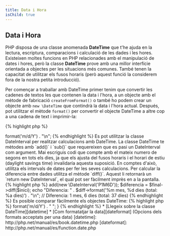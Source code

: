 ```yaml
---
title: Data i Hora
isChild: true
---
```


## Data i Hora

PHP disposa de una classe anomenada **DateTime** que t'he ajuda en la lectura, escriptura, comparacions i calculació de les dades i les hores. Existeixen moltes funcions en PHP relacionades amb el manipulació de dates i hores, però la classe **DateTime** prove amb una millor interfície orientada a objectes per les situacions més comunes. També tenen la capacitat de utilitzar els fusos horaris (però aquest funció la considerem fora de la nostra petita introducció).

Per començar a traballar amb DateTime primer tenim que convertir les cadenes de textos les que contenen la data i l'hora, a un objecte amb el mètode de fabricació `createFromFormat()` o també ho podem crear un objecte amb `new \DateTime` que contindrà la data i l'hora actual. Después, pot utilitzar el mètode `format()` per convertir el objecte DateTime a altre cop a una cadena de text i imprimir-la:

{% highlight php %}
<?php
$data = '22. 11. 1968';
$inici = \DateTime::createFromFormat('d. m. Y', $data);

echo "Data de Inici: " . $inici->format('m/d/Y') . "\n";
{% endhighlight %}

Es pot utilitzar la classe DateInterval per realitzar calculacions amb DateTime. La classe DateTime te mètodes amb `add()` i `sub()` que requereixen que es pasi un DateInterval com argument. Mai escriguis codi que compte amb el mateix numero de segons en tots els dies, ja que els ajusta del fusos horaris i el horari de estiu (daylight savings time) invalidaría aquesta suposició. En comptes d'això, utilitza els intervals de dates per fer les seves calculacions. Per calcular la diferencia entre dades utilitza el mètode `diff()`. Aquest li retornarà un `return new DateInterval`, el qual pot ser fàcilment imprès en a la pantalla.

{% highlight php %}
<?php
// Crea un copia de %inici i afegeix un mes i 6 dies
$final = clone $inici;
$final->add(new \DateInterval('P1M6D'));

$diferencia = $final->diff($inici);
echo "Diferencia: " . $diff->format('%m mes, %d dies (total: %a dies)') . "\n";
// Diferencia: 1 mes, 6 dies (total: 37 dies)
{% endhighlight %}

Es posible comparar fàcilmente els objectes DateTime:

{% highlight php %}
<?php
if($inici < $final) {
    echo "¡El inici succeeix abans que el final!\n";
}
{% endhighlight %}
    
Aquest ultim exemple demostre com s'utilitza la classe DatePeriod per iterar sobre incidències. El objecte pren 2 objectes DateTime, un per el inici i l'altre per el final, i el interval que defineix el numero de incidències periòdiques que es retornen.

{% highlight php %}
<?php
// Imprimir tots els dijous entre $inici i $final
$intervalDePeriode = \DateInterval::createFromDateString('first thursday');
$intervalDePeriode = new \DatePeriod($inici, $intervalDePeriode, $final, \DatePeriod::EXCLUDE_START_DATE);
foreach($intervalDePeriode as $data)
{
    // Imprimir cada data en el període
    echo $data->format('m/d/Y') . " ";
}
{% endhighlight %}

* [Llegeix sobre la classe DateTime][datetime]
* [Com formatatjar la data][dateformat] (Opcions dels formats acceptats per una data)

[datetime]: http://php.net/manual/es/book.datetime.php
[dateformat]: http://php.net/manual/es/function.date.php
